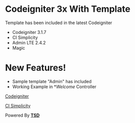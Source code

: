 # Codeigniter 3x With Template

Template has been included in the latest Codeigniter

  - Codeigniter 3.1.7
  - CI Simplicity
  - Admin LTE 2.4.2
  - Magic

# New Features!

  - Sample template "Admin" has included
  - Working Example in **Welcome* Controller


[Codeigniter](http://codeigniter.com)

[CI Simplicity](https://www.grocerycrud.com/codeigniter-simplicity)


Powered By **[TSD](https://thesoulofdesign.com)**

